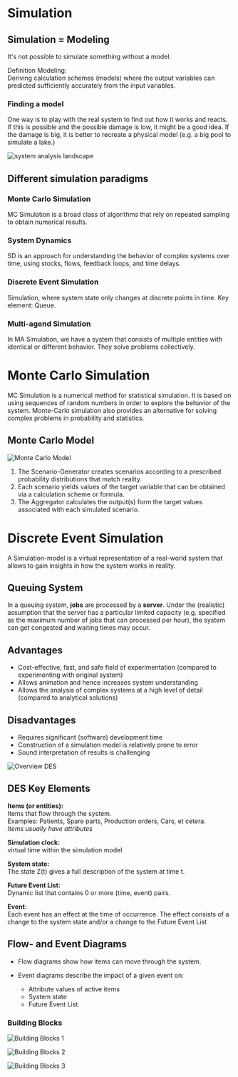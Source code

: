 # Simulation

## Simulation = Modeling

It's not possible to simulate something without a model.

Definition Modeling:  
Deriving calculation schemes (models) where the output variables can predicted sufficiently accurately from the input variables.

### Finding a model

One way is to play with the real system to find out how it works and reacts. If this is possible and the possible damage is low, it might be a good idea. If the damage is big, it is better to recreate a physical model (e.g. a big pool to simulate a lake.)

![system analysis landscape](figures/system_analysis_landscape.png)

## Different simulation paradigms

### Monte Carlo Simulation

MC Simulation is a broad class of algorithms that rely on repeated sampling to obtain numerical results.

### System Dynamics

SD is an approach for understanding the behavior of
complex systems over time, using stocks, flows, feedback loops, and time delays.

### Discrete Event Simulation

Simulation, where system state only changes at discrete points in time. Key element: Queue.

### Multi-agend Simulation

In MA Simulation, we have a system that consists of
multiple entities with identical or different behavior. They solve problems collectively.

# Monte Carlo Simulation

MC Simulation is a numerical method for statistical simulation. It is based on using sequences of random numbers in order to explore the behavior of the system. Monte-Carlo simulation also provides an alternative for solving complex problems in probability and statistics.

## Monte Carlo Model

![Monte Carlo Model](figures/montecarloModel.png)

1. The Scenario-Generator creates scenarios according to a prescribed probability distributions that match reality.
1. Each scenario yields values of the target variable that can be obtained via a calculation scheme or formula.
1. The Aggregator calculates the output(s) form the target values associated with each simulated scenario.


# Discrete Event Simulation

A Simulation-model is a virtual representation of a real-world system that allows to gain insights in how the system works in reality.

## Queuing System

In a queuing system, __jobs__ are processed by a __server__. Under the (realistic) assumption that the server has a particular limited capacity (e.g. specified as the maximum number of jobs that can processed per hour), the system can get congested and waiting times may occur.

## Advantages

- Cost-effective, fast, and safe field of experimentation (compared to experimenting with original system)
- Allows animation and hence increases system understanding
- Allows the analysis of complex systems at a high level of detail (compared to analytical solutions)

## Disadvantages

- Requires significant (software) development time
- Construction of a simulation model is relatively prone to error
- Sound interpretation of results is challenging

![Overview DES](figures/overviewDES.png)

## DES Key Elements
__Items (or entities):__  
Items that flow through the system.  
Examples: Patients, Spare parts, Production orders, Cars, et cetera.  
*Items usually have attributes*

__Simulation clock:__  
virtual time within the simulation model

__System state:__  
The state Z(t) gives a full description of the system at time t.

__Future Event List:__  
Dynamic list that contains 0 or more (time, event) pairs.

__Event:__  
Each event has an effect at the time of occurrence. The effect consists of a change to the system state and/or a change to the Future Event List

## Flow- and Event Diagrams
- Flow diagrams show how items can move through the system.

- Event diagrams describe the impact of a given event on:
    - Attribute values of active items
    - System state
    - Future Event List.


### Building Blocks
![Building Blocks 1](figures/flowDiagramBuildingblocks1.png)

![Building Blocks 2](figures/flowDiagramBuildingblocks2.png)


![Building Blocks 3](figures/flowDiagramBuildingblocks1.png)


